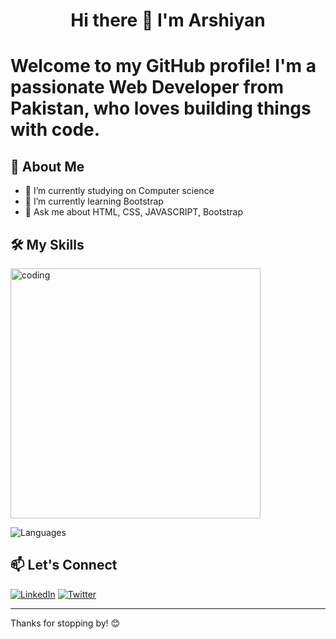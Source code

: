 # <h1 align="center">Hi there 👋 I'm Arshiyan</h1>

#  Welcome to my GitHub profile! I'm a passionate Web Developer from Pakistan,  who loves building things with code.

## 🚀 About Me

- 🔭 I’m currently studying on Computer science
- 🌱 I’m currently learning Bootstrap
- 💬 Ask me about HTML, CSS, JAVASCRIPT, Bootstrap


## 🛠️ My Skills

<img align="center" alt="coding" width="400" src="https://cdn.dribbble.com/users/330915/screenshots/3587000/10_coding_dribbble.gif"> 

![Languages](https://skillicons.dev/icons?i=html,css,js,bootstrap,git)



## 📫 Let's Connect

[![LinkedIn](https://img.shields.io/badge/LinkedIn-Connect-blue?style=flat-square&logo=linkedin)](https://www.linkedin.com/in/muhammad-arshiyan-9866b5321/?utm_source=share&utm_campaign=share_via&utm_content=profile&utm_medium=android_app)
[![Twitter](https://img.shields.io/badge/Twitter-Follow-blue?style=flat-square&logo=twitter)](https://twitter.com/yourprofile)

---

Thanks for stopping by! 😊
